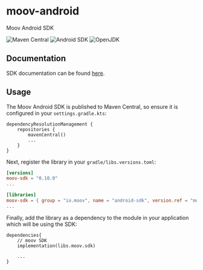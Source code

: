 moov-android
============

Moov Android SDK

![Maven Central](https://img.shields.io/maven-central/v/io.moov/android-sdk?color=77a5ff) ![Android SDK](https://img.shields.io/badge/android_sdk-28%2B-green?logo=android) ![OpenJDK](https://img.shields.io/badge/jdk-11%2B-red?logo=openjdk)

Documentation
-------------

SDK documentation can be found [here](https://moovfinancial.github.io/moov-android/).

Usage
-----

The Moov Android SDK is published to Maven Central, so ensure it is configured in your `settings.gradle.kts`:

```
dependencyResolutionManagement {
    repositories {
        mavenCentral()
        ...
    }
}
```

Next, register the library in your `gradle/libs.versions.toml`:

```toml
[versions]
moov-sdk = "0.10.0"
...

[libraries]
moov-sdk = { group = "io.moov", name = "android-sdk", version.ref = "moov-sdk" }
...
```

Finally, add the library as a dependency to the module in your application which will be using the SDK:

```
dependencies{
    // moov SDK
    implementation(libs.moov.sdk)

    ...
}
```
